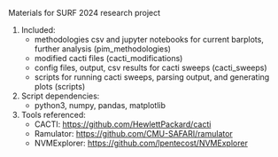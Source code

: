 Materials for SURF 2024 research project

1. Included:
    - methodologies csv and jupyter notebooks for current barplots, further analysis (pim_methodologies)
    - modified cacti files (cacti_modifications)
    - config files, output, csv results for cacti sweeps (cacti_sweeps)
    - scripts for running cacti sweeps, parsing output, and generating plots (scripts)
2. Script dependencies:
    - python3, numpy, pandas, matplotlib
3. Tools referenced:
    - CACTI: https://github.com/HewlettPackard/cacti
    - Ramulator: https://github.com/CMU-SAFARI/ramulator
    - NVMExplorer: https://github.com/lpentecost/NVMExplorer
